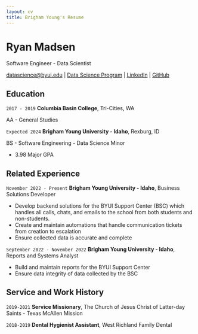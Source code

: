 ```yaml
---
layout: cv
title: Brigham Young's Resume
---
```

# Ryan Madsen
Software Engineer - Data Scientist

<div id="webaddress">
<a href="datascience@byui.edu">datascience@byui.edu</a>
| <a href="https://byuidatascience.github.io/development.html">Data Science Program</a>
| <a href="https://www.linkedin.com/in/ryan-madsen-677bbb100/">LinkedIn</a>
| <a href="https://github.com/ryanmadsenn">GitHub</a>
</div>

<!-- https://www.monique.tech/the-art-of-markdown -->

## Education

`2017 - 2019`
__Columbia Basin College__, Tri-Cities, WA

AA - General Studies

`Expected 2024`
__Brigham Young University - Idaho__, Rexburg, ID

BS - Software Engineering - Data Science Minor

- 3.98 Major GPA

## Related Experience

`November 2022 - Present`
__Brigham Young University - Idaho__, Business Solutions Developer

- Develop backend solutions for the BYUI Support Center (BSC) which handles all calls, chats, and emails to the school from both students and non-students.
- Create and maintain automations that handle communication tickets from creation to escalation
- Ensure collected data is accurate and complete 

`September 2022 - November 2022`
__Brigham Young University - Idaho__, Reports and Systems Analyst

- Build and maintain reports for the BYUI Support Center
- Ensure data integrity of data collected by the BSC

## Service and Work History
`2019-2021`
__Service Missionary__, The Church of Jesus Christ of Latter-day Saints - Texas McAllen Mission

`2018-2019`
__Dental Hygienist Assistant__, West Richland Family Dental



<!-- ### Footer

Last updated: Nov 2022 -->


